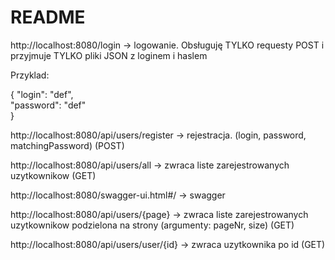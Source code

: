 README  
======

http://localhost:8080/login -> logowanie. Obsługuję TYLKO requesty POST i przyjmuje TYLKO pliki JSON z loginem i haslem  
  
Przyklad:  
  
{
"login": "def",  
"password": "def"  
}  
  
http://localhost:8080/api/users/register -> rejestracja. (login, password, matchingPassword) (POST)  
  
http://localhost:8080/api/users/all -> zwraca liste zarejestrowanych uzytkownikow (GET)  
  
http://localhost:8080/swagger-ui.html#/ -> swagger  
  
http://localhost:8080/api/users/{page} -> zwraca liste zarejestrowanych uzytkownikow podzielona na strony (argumenty: pageNr, size) (GET)  
  
http://localhost:8080/api/users/user/{id} -> zwraca uzytkownika po id (GET)  